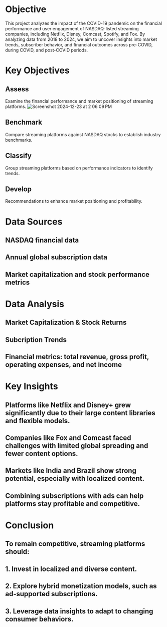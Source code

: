 # Objective
This project analyzes the impact of the COVID-19 pandemic on the financial performance and user engagement of NASDAQ-listed streaming companies, including Netflix, Disney, Comcast, Spotify, and Fox. By analyzing data from 2018 to 2024, we aim to uncover insights into market trends, subscriber behavior, and financial outcomes across pre-COVID, during COVID, and post-COVID periods.
# Key Objectives
## Assess
Examine the financial performance and market positioning of streaming platforms.
![Screenshot 2024-12-23 at 2 06 09 PM](https://github.com/user-attachments/assets/77b4a565-9a57-4c4d-8a57-840166a2e4ed)
## Benchmark
Compare streaming platforms against NASDAQ stocks to establish industry benchmarks.
## Classify
Group streaming platforms based on performance indicators to identify trends.
## Develop
Recommendations to enhance market positioning and profitability.
# Data Sources
## NASDAQ financial data
## Annual global subscription data
## Market capitalization and stock performance metrics
# Data Analysis
## Market Capitalization & Stock Returns
## Subcription Trends
## Financial metrics: total revenue, gross profit, operating expenses, and net income
# Key Insights
## Platforms like Netflix and Disney+ grew significantly due to their large content libraries and flexible models.
## Companies like Fox and Comcast faced challenges with limited global spreading and fewer content options.
## Markets like India and Brazil show strong potential, especially with localized content.
## Combining subscriptions with ads can help platforms stay profitable and competitive.
# Conclusion
## To remain competitive, streaming platforms should:
## 1. Invest in localized and diverse content.
## 2. Explore hybrid monetization models, such as ad-supported subscriptions.
## 3. Leverage data insights to adapt to changing consumer behaviors.
